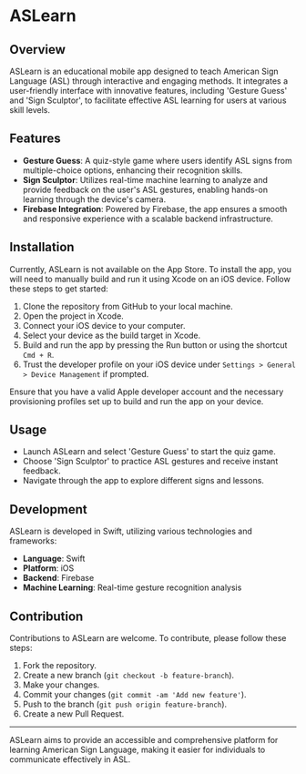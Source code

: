 # ASLearn

## Overview
ASLearn is an educational mobile app designed to teach American Sign Language (ASL) through interactive and engaging methods. It integrates a user-friendly interface with innovative features, including 'Gesture Guess' and 'Sign Sculptor', to facilitate effective ASL learning for users at various skill levels.

## Features

- **Gesture Guess**: A quiz-style game where users identify ASL signs from multiple-choice options, enhancing their recognition skills.
- **Sign Sculptor**: Utilizes real-time machine learning to analyze and provide feedback on the user's ASL gestures, enabling hands-on learning through the device's camera.
- **Firebase Integration**: Powered by Firebase, the app ensures a smooth and responsive experience with a scalable backend infrastructure.

## Installation

Currently, ASLearn is not available on the App Store. To install the app, you will need to manually build and run it using Xcode on an iOS device. Follow these steps to get started:

1. Clone the repository from GitHub to your local machine.
2. Open the project in Xcode.
3. Connect your iOS device to your computer.
4. Select your device as the build target in Xcode.
5. Build and run the app by pressing the Run button or using the shortcut `Cmd + R`.
6. Trust the developer profile on your iOS device under `Settings > General > Device Management` if prompted.

Ensure that you have a valid Apple developer account and the necessary provisioning profiles set up to build and run the app on your device.

## Usage

- Launch ASLearn and select 'Gesture Guess' to start the quiz game.
- Choose 'Sign Sculptor' to practice ASL gestures and receive instant feedback.
- Navigate through the app to explore different signs and lessons.

## Development

ASLearn is developed in Swift, utilizing various technologies and frameworks:

- **Language**: Swift
- **Platform**: iOS
- **Backend**: Firebase
- **Machine Learning**: Real-time gesture recognition analysis

## Contribution

Contributions to ASLearn are welcome. To contribute, please follow these steps:

1. Fork the repository.
2. Create a new branch (`git checkout -b feature-branch`).
3. Make your changes.
4. Commit your changes (`git commit -am 'Add new feature'`).
5. Push to the branch (`git push origin feature-branch`).
6. Create a new Pull Request.

---

ASLearn aims to provide an accessible and comprehensive platform for learning American Sign Language, making it easier for individuals to communicate effectively in ASL.
